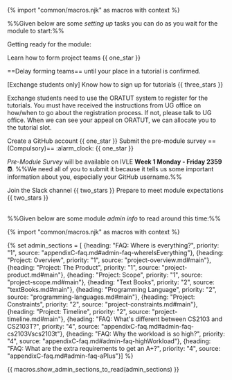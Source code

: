 {% import "common/macros.njk" as macros with context %}

%%Given below are some _setting up_ tasks you can do as you wait for the module to start:%% 

<span class="activity-desc">Getting ready for the module:<span>

<div class="indented">

<!-- --------------------------------------------------------------------------------------------- -->

<panel no-close >
<span slot="header" class="card-title">Learn how to form project teams {{ one_star }}</span>

==Delay forming teams== until your place in a tutorial is confirmed. 

<panel type="danger" src="../../admin/project-teams.md#main" header="Admin {{ icon_embedding }} Team Forming :star:" expanded />
</panel>

<!-- --------------------------------------------------------------------------------------------- -->

<panel  no-close >
<span slot="header" class="card-title">[Exchange students only] Know how to sign up for tutorials {{ three_stars }}</span>

Exchange students need to use the ORATUT system to register for the tutorials. You must have received the instructions from UG office on how/when to go about the registration process. If not, please talk to UG office. When we can see your appeal on ORATUT, we can allocate you to the tutorial slot.  
</panel>

<!-- --------------------------------------------------------------------------------------------- -->

<panel no-close > 
<span slot="header" class="card-title">Create a GitHub account {{ one_star }}</span>
<panel header="Admin {{ icon_embedding }} Appendix E (Using GitHub) → Creating a GitHub account" expanded >
  <include type="danger" src="../../admin/appendixE-gitHub.md#githubAccount"/>
</panel>
</panel>

<!-- --------------------------------------------------------------------------------------------- -->

<panel no-close > 
<span slot="header" class="card-title"><md>Submit the pre-module survey ==(Compulsory)== :alarm_clock:</md> {{ one_star }}</span>

_Pre-Module Survey_ will be available on IVLE **Week 1 Monday - Friday 2359 :alarm_clock:**. %%We need all of you to submit it because it tells us some important information about you, especially your GitHub username.%%
</panel>

<!-- --------------------------------------------------------------------------------------------- -->

<panel no-close > 
<span slot="header" class="card-title">Join the Slack channel {{ two_stars }}</span>

<panel header="%%**Admin {{ icon_embedding }} Tools → Communication**%%" expanded>
  <include type="danger" src="../../admin/tools.md#communication" />
</panel>

</panel>

<!-- --------------------------------------------------------------------------------------------- -->

<panel no-close >
<span slot="header" class="card-title">Prepare to meet module expectations {{ two_stars }}</span>

<panel header="%%**Admin {{ icon_embedding }} Module Expectations**%%" expanded>
  <include type="danger" src="../../admin/moduleExpectations.md#main" />
</panel>
 
</panel>

<!-- --------------------------------------------------------------------------------------------- -->

</div> <!-- end indentation -->

<br>

%%Given below are some module _admin info_ to read around this time:%%  

{% import "common/macros.njk" as macros with context %}

{% set admin_sections = [
  {heading: "FAQ: Where is everything?", priority: "1", source: "appendixC-faq.md#admin-faq-whereIsEverything"},
  {heading: "Project: Overview", priority: "1", source: "project-overview.md#main"},
  {heading: "Project: The Product", priority: "1", source: "project-product.md#main"},
  {heading: "Project: Scope", priority: "1", source: "project-scope.md#main"},
  {heading: "Text Books", priority: "2", source: "textBooks.md#main"},
  {heading: "Programming Language", priority: "2", source: "programming-languages.md#main"},
  {heading: "Project: Constraints", priority: "2", source: "project-constraints.md#main"},
  {heading: "Project: Timeline", priority: "2", source: "project-timeline.md#main"},
  {heading: "FAQ: What's different between CS2103 and CS2103T?", priority: "4", source: "appendixC-faq.md#admin-faq-cs2103Vscs2103t"},
  {heading: "FAQ: Why the workload is so high?", priority: "4", source: "appendixC-faq.md#admin-faq-highWorkload"},
  {heading: "FAQ: What are the extra requirements to get an A+?", priority: "4", source: "appendixC-faq.md#admin-faq-aPlus"}]
%}

{{ macros.show_admin_sections_to_read(admin_sections) }}

